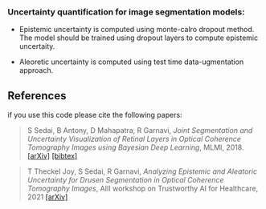 ### Uncertainty quantification for image segmentation models:

- Epistemic uncertainty is computed using monte-calro dropout method.
  The model should be trained using dropout layers to compute epistemic
  uncertaity.


- Aleoretic uncertainty is computed using test time data-ugmentation
  approach.
          
## References 
if you use this code please cite the following papers:


> S Sedai, B Antony, D Mahapatra, R Garnavi, _Joint Segmentation and
> Uncertainty Visualization of Retinal Layers in Optical Coherence
> Tomography Images using Bayesian Deep Learning_, MLMI, 2018.
> [[arXiv]](https://arxiv.org/abs/1809.04282)
> [[bibtex]](https://citation-needed.springer.com/v2/references/10.1007/978-3-030-00949-6_26?format=bibtex&flavour=citation)



> T Theckel Joy, S Sedai, R Garnavi, _Analyzing Epistemic and Aleatoric
> Uncertainty for Drusen Segmentation in Optical Coherence Tomography
> Images_, AIII workshop on Trustworthy AI for Healthcare, 2021
> [[arXiv]](https://arxiv.org/abs/2101.08888)

